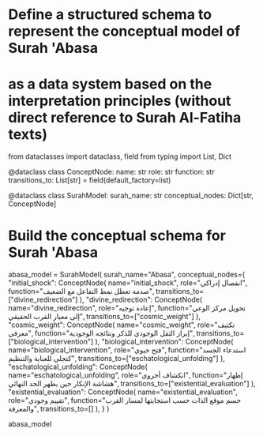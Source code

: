 # Define a structured schema to represent the conceptual model of Surah 'Abasa
# as a data system based on the interpretation principles (without direct reference to Surah Al-Fatiha texts)

from dataclasses import dataclass, field
from typing import List, Dict

@dataclass
class ConceptNode:
    name: str
    role: str
    function: str
    transitions_to: List[str] = field(default_factory=list)

@dataclass
class SurahModel:
    surah_name: str
    conceptual_nodes: Dict[str, ConceptNode]

# Build the conceptual schema for Surah 'Abasa
abasa_model = SurahModel(
    surah_name="Abasa",
    conceptual_nodes={
        "initial_shock": ConceptNode(
            name="initial_shock",
            role="انفصال إدراكي",
            function="صدمة تعطل نمط التفاعل مع الضعيف",
            transitions_to=["divine_redirection"]
        ),
        "divine_redirection": ConceptNode(
            name="divine_redirection",
            role="إعادة توجيه",
            function="تحويل مركز الوعي إلى معيار القرب الحقيقي",
            transitions_to=["cosmic_weight"]
        ),
        "cosmic_weight": ConceptNode(
            name="cosmic_weight",
            role="تكثيف معرفي",
            function="إبراز الثقل الوجودي للذكر ونتائجه الوجودية",
            transitions_to=["biological_intervention"]
        ),
        "biological_intervention": ConceptNode(
            name="biological_intervention",
            role="فتح حيوي",
            function="استدعاء الجسد كتجلي للعناية والتنظيم",
            transitions_to=["eschatological_unfolding"]
        ),
        "eschatological_unfolding": ConceptNode(
            name="eschatological_unfolding",
            role="انكشاف أخروي",
            function="إظهار هشاشة الإنكار حين يظهر الحد النهائي",
            transitions_to=["existential_evaluation"]
        ),
        "existential_evaluation": ConceptNode(
            name="existential_evaluation",
            role="تقييم وجودي",
            function="حسم موقع الذات حسب استجابتها لمسار القرب والمعرفة",
            transitions_to=[]
        ),
    }
)

abasa_model
